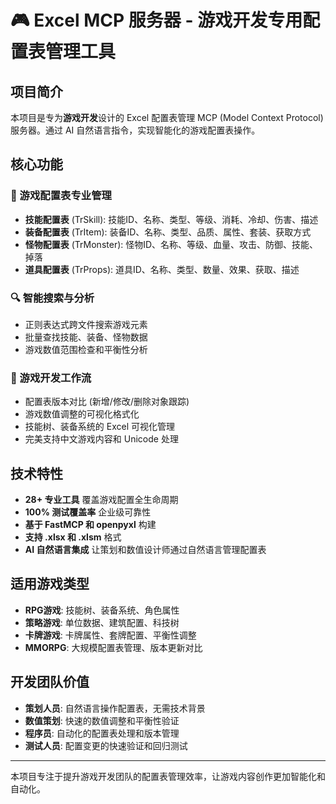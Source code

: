 # 🎮 Excel MCP 服务器 - 游戏开发专用配置表管理工具

## 项目简介

本项目是专为**游戏开发**设计的 Excel 配置表管理 MCP (Model Context Protocol) 服务器。通过 AI 自然语言指令，实现智能化的游戏配置表操作。

## 核心功能

### 🎯 游戏配置表专业管理
- **技能配置表** (TrSkill): 技能ID、名称、类型、等级、消耗、冷却、伤害、描述
- **装备配置表** (TrItem): 装备ID、名称、类型、品质、属性、套装、获取方式
- **怪物配置表** (TrMonster): 怪物ID、名称、等级、血量、攻击、防御、技能、掉落
- **道具配置表** (TrProps): 道具ID、名称、类型、数量、效果、获取、描述

### 🔍 智能搜索与分析
- 正则表达式跨文件搜索游戏元素
- 批量查找技能、装备、怪物数据
- 游戏数值范围检查和平衡性分析

### 🎨 游戏开发工作流
- 配置表版本对比 (新增/修改/删除对象跟踪)
- 游戏数值调整的可视化格式化
- 技能树、装备系统的 Excel 可视化管理
- 完美支持中文游戏内容和 Unicode 处理

## 技术特性

- **28+ 专业工具** 覆盖游戏配置全生命周期
- **100% 测试覆盖率** 企业级可靠性
- **基于 FastMCP 和 openpyxl** 构建
- **支持 .xlsx 和 .xlsm** 格式
- **AI 自然语言集成** 让策划和数值设计师通过自然语言管理配置表

## 适用游戏类型

- **RPG游戏**: 技能树、装备系统、角色属性
- **策略游戏**: 单位数据、建筑配置、科技树  
- **卡牌游戏**: 卡牌属性、套牌配置、平衡性调整
- **MMORPG**: 大规模配置表管理、版本更新对比

## 开发团队价值

- **策划人员**: 自然语言操作配置表，无需技术背景
- **数值策划**: 快速的数值调整和平衡性验证
- **程序员**: 自动化的配置表处理和版本管理
- **测试人员**: 配置变更的快速验证和回归测试

---

本项目专注于提升游戏开发团队的配置表管理效率，让游戏内容创作更加智能化和自动化。

